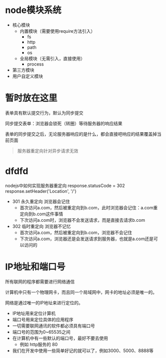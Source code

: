 # node模块系统
* 核心模块
  * 内置模块（需要使用require方法引入）
    * fs
    * http
    * path
    * os
  * 全局模块（无需引入，直接使用）
    * process
* 第三方模块
* 用户自定义模块

# 暂时放在这里

表单具有默认提交行为，默认为同步提交

同步提交表单：浏览器会锁死（转圈）等待服务器的响应结果

表单的同步提交之后，无论服务器响应的是什么，都会直接吧响应的结果覆盖掉当前页面

> 服务器重定向针对异步请求无效




# dfdfd
nodejs中如何实现服务器重定向
response.statusCode = 302
response.setHeader('Location', '/')

* 301 永久重定向 浏览器会记住
  * 首次访问a.com，然后被重定向到b.com，此时浏览器会记住：a.com重定向到b.com这件事情
  * 下次访问a.com时，浏览器不会发送请求，而是直接去请求b.com
* 302 临时重定向 浏览器不记忆
  * 首次访问a.com，然后被重定向到b.com，浏览器不会记住
  * 下次访问a.com，浏览器还是会发送请求到服务器，也就是a.com还是可以访问的


# IP地址和端口号
所有联网的程序都需要进行网络通信

计算机中只有一个物理网卡，而且同一个局域网中，网卡的地址必须是唯一的。

网络是通过唯一的IP地址来进行定位的。

* IP地址用来定位计算机
* 端口号用来定位具体的应用程序
* 一切需要联网通讯的软件都必须具有端口号
* 端口号的范围为0~65535之间
* 在计算机中有一些默认的端口号，最好不要去使用
  * 例如 http服务的 80
* 我们在开发中使用一些简单好记的就可以了，例如3000、5000、8888等
